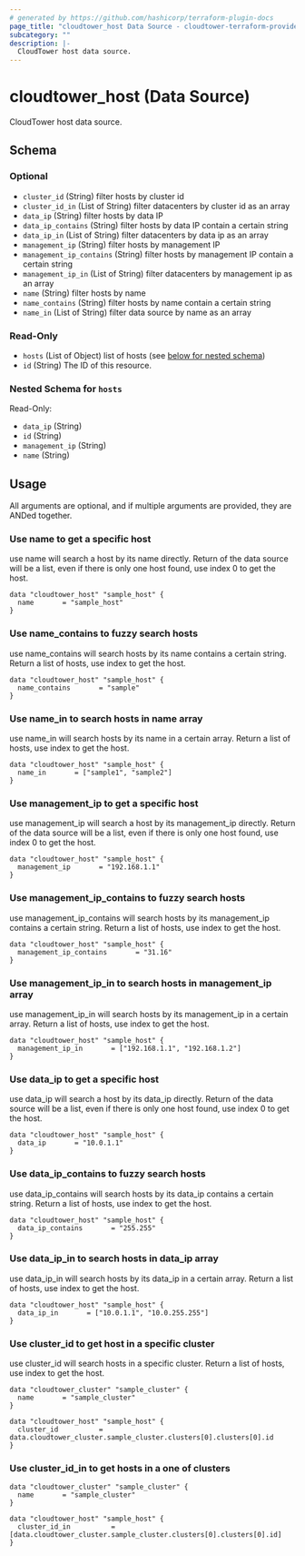 ```yaml
---
# generated by https://github.com/hashicorp/terraform-plugin-docs
page_title: "cloudtower_host Data Source - cloudtower-terraform-provider"
subcategory: ""
description: |-
  CloudTower host data source.
---
```


# cloudtower_host (Data Source)

CloudTower host data source.



<!-- schema generated by tfplugindocs -->
## Schema

### Optional

- `cluster_id` (String) filter hosts by cluster id
- `cluster_id_in` (List of String) filter datacenters by cluster id as an array
- `data_ip` (String) filter hosts by data IP
- `data_ip_contains` (String) filter hosts by data IP contain a certain string
- `data_ip_in` (List of String) filter datacenters by data ip as an array
- `management_ip` (String) filter hosts by management IP
- `management_ip_contains` (String) filter hosts by management IP contain a certain string
- `management_ip_in` (List of String) filter datacenters by management ip as an array
- `name` (String) filter hosts by name
- `name_contains` (String) filter hosts by name contain a certain string
- `name_in` (List of String) filter data source by name as an array

### Read-Only

- `hosts` (List of Object) list of hosts (see [below for nested schema](#nestedatt--hosts))
- `id` (String) The ID of this resource.

<a id="nestedatt--hosts"></a>
### Nested Schema for `hosts`

Read-Only:

- `data_ip` (String)
- `id` (String)
- `management_ip` (String)
- `name` (String)


## Usage

All arguments are optional, and if multiple arguments are provided, they are ANDed together.

### Use name to get a specific host

use name will search a host by its name directly. Return of the data source will be a list, even if there is only one host found, use index 0 to get the host.

```hcl
data "cloudtower_host" "sample_host" {
  name       = "sample_host"
}
```

### Use name_contains to fuzzy search hosts

use name_contains will search hosts by its name contains a certain string. Return a list of hosts, use index to get the host.

```hcl
data "cloudtower_host" "sample_host" {
  name_contains       = "sample"
}
```

### Use name_in to search hosts in name array

use name_in will search hosts by its name in a certain array. Return a list of hosts, use index to get the host.

```hcl
data "cloudtower_host" "sample_host" {
  name_in       = ["sample1", "sample2"]
}
```

### Use management_ip to get a specific host

use management_ip will search a host by its management_ip directly. Return of the data source will be a list, even if there is only one host found, use index 0 to get the host.

```hcl
data "cloudtower_host" "sample_host" {
  management_ip       = "192.168.1.1"
}
```

### Use management_ip_contains to fuzzy search hosts

use management_ip_contains will search hosts by its management_ip contains a certain string. Return a list of hosts, use index to get the host.

```hcl
data "cloudtower_host" "sample_host" {
  management_ip_contains       = "31.16"
}
```

### Use management_ip_in to search hosts in management_ip array

use management_ip_in will search hosts by its management_ip in a certain array. Return a list of hosts, use index to get the host.

```hcl
data "cloudtower_host" "sample_host" {
  management_ip_in       = ["192.168.1.1", "192.168.1.2"]
}
```

### Use data_ip to get a specific host

use data_ip will search a host by its data_ip directly. Return of the data source will be a list, even if there is only one host found, use index 0 to get the host.

```hcl
data "cloudtower_host" "sample_host" {
  data_ip       = "10.0.1.1"
}
```

### Use data_ip_contains to fuzzy search hosts

use data_ip_contains will search hosts by its data_ip contains a certain string. Return a list of hosts, use index to get the host.

```hcl
data "cloudtower_host" "sample_host" {
  data_ip_contains       = "255.255"
}
```

### Use data_ip_in to search hosts in data_ip array

use data_ip_in will search hosts by its data_ip in a certain array. Return a list of hosts, use index to get the host.

```hcl
data "cloudtower_host" "sample_host" {
  data_ip_in       = ["10.0.1.1", "10.0.255.255"]
}

```

### Use cluster_id to get host in a specific cluster

use cluster_id will search hosts in a specific cluster. Return a list of hosts, use index to get the host.

```hcl
data "cloudtower_cluster" "sample_cluster" {
  name       = "sample_cluster"
}

data "cloudtower_host" "sample_host" {
  cluster_id          = data.cloudtower_cluster.sample_cluster.clusters[0].clusters[0].id
}
```

### Use cluster_id_in to get hosts in a one of clusters

```hcl
data "cloudtower_cluster" "sample_cluster" {
  name       = "sample_cluster"
}

data "cloudtower_host" "sample_host" {
  cluster_id_in          = [data.cloudtower_cluster.sample_cluster.clusters[0].clusters[0].id]
}
```




